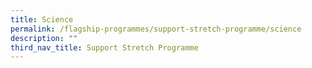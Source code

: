 ```yaml
---
title: Science
permalink: /flagship-programmes/support-stretch-programme/science
description: ""
third_nav_title: Support Stretch Programme
---
```

